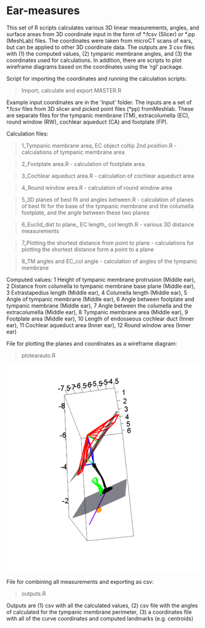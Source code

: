 # Ear-measures

This set of R scripts calculates various 3D linear measurements, angles, and surface areas from 3D coordinate input in the form of *.fcsv (Slicer) or *.pp (MeshLab) files. The coordinates were taken from microCT scans of ears, but can be applied to other 3D coordinate data. The outputs are 3 csv files with (1) the computed values, (2) tympanic membrane angles, and (3) the coordinates used for calculations. In addition, there are scripts to plot wireframe diagrams based on the coordinates using the ‘rgl’ package.


Script for importing the coordinates and running the calculation scripts:
> Import, calculate and export MASTER.R

Example input coordinates are in the 'Input' folder. The inputs are a set of *.fcsv files from 3D slicer and picked point files (*pp) fromMeshlab.  These are separate files for the tympanic membrane (TM), extracolumella (EC), round window (RW), cochlear aqueduct (CA) and footplate (FP).

Calculation files:

> 1_Tympanic membrane area, EC object coltip 2nd position.R - calculations of tympanic membrane area

> 2_Footplate area.R - calculation of footplate area

> 3_Cochlear aqueduct area.R - calculation of cochlear aqueduct area

> 4_Round window area.R - calculation of round window area

> 5_3D planes of best fit and angles between.R - calculation of planes of best fit for the base of the tympanic membrane and the columella footplate, and the angle between these two planes

> 6_Euclid_dist to plane_ EC length_ col length.R - various 3D distance measurements

> 7_Plotting the shortest distance from point to plane - calculations for plotting the shortest distance form a point to a plane

> 8_TM angles and EC_col angle - calculation of angles of the tympanic membrane

Computed values:
1	Height of tympanic membrane protrusion	(Middle ear),
2	Distance from columella to tympanic membrane base plane	(Middle ear),
3	Extrastapedius length	(Middle ear),
4	Columella length	(Middle ear),
5	Angle of tympanic membrane	(Middle ear),
6	Angle between footplate and tympanic membrane	(Middle ear),
7	Angle between the columella and the extracolumella	(Middle ear),
8	Tympanic membrane area	(Middle ear),
9	Footplate area	(Middle ear),
10	Length of endosseous cochlear duct	(Inner ear),
11	Cochlear aqueduct area	(Inner ear),
12	Round window area	(Inner ear)


File for plotting the planes and coordinates as a wireframe diagram:

> plotearauto.R

![alt text](Capture.PNG)

File for combining all measurements and exporting as csv:

> outputs.R

Outputs are (1) csv with all the calculated values, (2) csv file with the angles of calculated for the tympanic membrane perimeter, (3) a coordinates file with all of the curve coordinates and computed landmarks (e.g. centroids)
